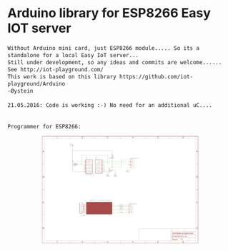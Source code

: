 # Arduino library for ESP8266 Easy IOT server 
	Without Arduino mini card, just ESP8266 module..... So its a standalone for a local Easy IoT server...
	Still under development, so any ideas and commits are welcome......
	See http://iot-playground.com/
	This work is based on this library https://github.com/iot-playground/Arduino
	-Øystein
	
	21.05.2016: Code is working :-) No need for an additional uC....


	Programmer for ESP8266:

<p align="center">
  <img src="programmer.png" width="350"/>
</p>

